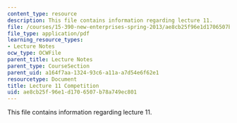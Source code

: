 ```yaml
---
content_type: resource
description: This file contains information regarding lecture 11.
file: /courses/15-390-new-enterprises-spring-2013/ae8cb25f96e1d1706507b78a749ec801_MIT15_390S13_lec11.pdf
file_type: application/pdf
learning_resource_types:
- Lecture Notes
ocw_type: OCWFile
parent_title: Lecture Notes
parent_type: CourseSection
parent_uid: a164f7aa-1324-93c6-a11a-a7d54e6f62e1
resourcetype: Document
title: Lecture 11 Competition
uid: ae8cb25f-96e1-d170-6507-b78a749ec801
---
```

This file contains information regarding lecture 11.